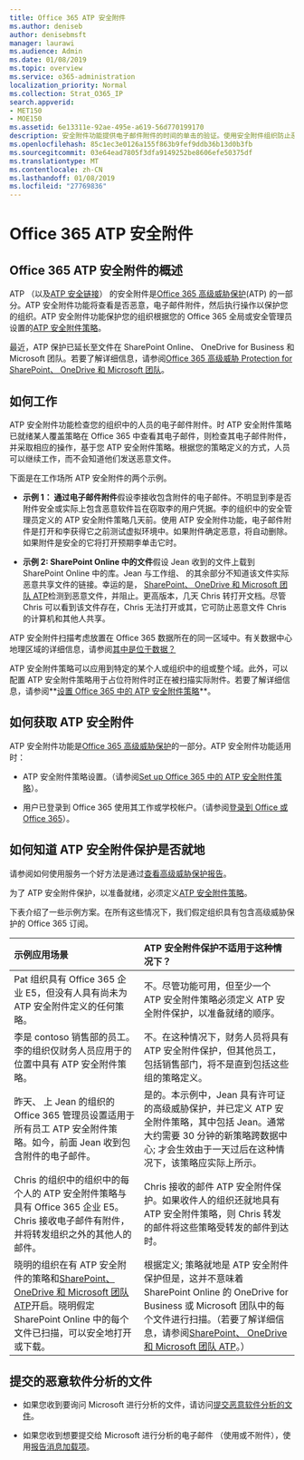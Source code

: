 ```yaml
---
title: Office 365 ATP 安全附件
ms.author: deniseb
author: denisebmsft
manager: laurawi
ms.audience: Admin
ms.date: 01/08/2019
ms.topic: overview
ms.service: o365-administration
localization_priority: Normal
ms.collection: Strat_O365_IP
search.appverid:
- MET150
- MOE150
ms.assetid: 6e13311e-92ae-495e-a619-56d770199170
description: 安全附件功能提供电子邮件附件的时间的单击的验证。使用安全附件组织防止恶意文件人员发送或接收电子邮件中。
ms.openlocfilehash: 85c1ec3e0126a155f863b9fef9ddb36b13d0b3fb
ms.sourcegitcommit: 03e64ead7805f3dfa9149252be8606efe50375df
ms.translationtype: MT
ms.contentlocale: zh-CN
ms.lasthandoff: 01/08/2019
ms.locfileid: "27769836"
---
```

# <a name="office-365-atp-safe-attachments"></a>Office 365 ATP 安全附件

## <a name="overview-of-office-365-atp-safe-attachments"></a>Office 365 ATP 安全附件的概述

ATP （以及[ATP 安全链接](atp-safe-links.md)） 的安全附件是[Office 365 高级威胁保护](office-365-atp.md)(ATP) 的一部分。ATP 安全附件功能将查看是否恶意，电子邮件附件，然后执行操作以保护您的组织。ATP 安全附件功能保护您的组织根据您的 Office 365 全局或安全管理员设置的[ATP 安全附件策略](set-up-atp-safe-attachments-policies.md)。 
  
最近，ATP 保护已延长至文件在 SharePoint Online、 OneDrive for Business 和 Microsoft 团队。若要了解详细信息，请参阅[Office 365 高级威胁 Protection for SharePoint、 OneDrive 和 Microsoft 团队](atp-for-spo-odb-and-teams.md)。
       
## <a name="how-it-works"></a>如何工作

ATP 安全附件功能检查您的组织中的人员的电子邮件附件。时 ATP 安全附件策略已就绪某人覆盖策略在 Office 365 中查看其电子邮件，则检查其电子邮件附件，并采取相应的操作，基于您 ATP 安全附件策略。根据您的策略定义的方式，人员可以继续工作，而不会知道他们发送恶意文件。
  
下面是在工作场所 ATP 安全附件的两个示例。
  
- **示例 1： 通过电子邮件附件**假设李接收包含附件的电子邮件。不明显到李是否附件安全或实际上包含恶意软件旨在窃取李的用户凭据。李的组织中的安全管理员定义的 ATP 安全附件策略几天前。使用 ATP 安全附件功能，电子邮件附件是打开和李获得它之前测试虚拟环境中。如果附件确定恶意，将自动删除。如果附件是安全的它将打开预期李单击它时。 
    
- **示例 2: SharePoint Online 中的文件**假设 Jean 收到的文件上载到 SharePoint Online 中的库。Jean 与工作组、 的其余部分不知道该文件实际恶意共享文件的链接。幸运的是， [SharePoint、 OneDrive 和 Microsoft 团队 ATP](atp-for-spo-odb-and-teams.md)检测到恶意文件，并阻止。更高版本，几天 Chris 转打开文档。尽管 Chris 可以看到该文件存在，Chris 无法打开或其，它可防止恶意文件 Chris 的计算机和其他人共享。 
    
ATP 安全附件扫描考虑放置在 Office 365 数据所在的同一区域中。有关数据中心地理区域的详细信息，请参阅[其中是位于数据？](https://products.office.com/where-is-your-data-located?geo=All) 

ATP 安全附件策略可以应用到特定的某个人或组织中的组或整个域。此外，可以配置 ATP 安全附件策略用于占位符附件时正在被扫描实际附件。若要了解详细信息，请参阅**[设置 Office 365 中的 ATP 安全附件策略](set-up-atp-safe-attachments-policies.md)**。 
  
## <a name="how-to-get-atp-safe-attachments"></a>如何获取 ATP 安全附件

ATP 安全附件功能是[Office 365 高级威胁保护](office-365-atp.md)的一部分。ATP 安全附件功能适用时：
  
- ATP 安全附件策略设置。（请参阅[Set up Office 365 中的 ATP 安全附件策略](set-up-atp-safe-attachments-policies.md)）。
    
- 用户已登录到 Office 365 使用其工作或学校帐户。（请参阅[登录到 Office 或 Office 365](https://support.office.com/article/b9582171-fd1f-4284-9846-bdd72bb28426)）。
    
## <a name="how-to-know-if-atp-safe-attachments-protection-is-in-place"></a>如何知道 ATP 安全附件保护是否就地

请参阅如何使用服务一个好方法是通过[查看高级威胁保护报告](view-reports-for-atp.md)。


为了 ATP 安全附件保护，以准备就绪，必须定义[ATP 安全附件策略](set-up-atp-safe-attachments-policies.md)。   
  
下表介绍了一些示例方案。在所有这些情况下，我们假定组织具有包含高级威胁保护的 Office 365 订阅。
  
|**示例应用场景**|**ATP 安全附件保护不适用于这种情况下？**|
|:-----|:-----|
|Pat 组织具有 Office 365 企业 E5，但没有人具有尚未为 ATP 安全附件定义的任何策略。  <br/> |不。尽管功能可用，但至少一个 ATP 安全附件策略必须定义 ATP 安全附件保护，以准备就绪的顺序。  <br/> |
|李是 contoso 销售部的员工。李的组织仅财务人员应用于的位置中具有 ATP 安全附件策略。  <br/> |不。在这种情况下，财务人员将具有 ATP 安全附件保护，但其他员工，包括销售部门，将不是直到包括这些组的策略定义。  <br/> |
|昨天、 上 Jean 的组织的 Office 365 管理员设置适用于所有员工 ATP 安全附件策略。如今，前面 Jean 收到包含附件的电子邮件。  <br/> |是的。本示例中，Jean 具有许可证的高级威胁保护，并已定义 ATP 安全附件策略，其中包括 Jean。通常大约需要 30 分钟的新策略跨数据中心; 才会生效由于一天过后在这种情况下，该策略应实际上所示。  <br/> |
|Chris 的组织中的组织中的每个人的 ATP 安全附件策略与具有 Office 365 企业 E5。Chris 接收电子邮件有附件，并将转发组织之外的其他人的邮件。  <br/> |Chris 接收的邮件 ATP 安全附件保护。如果收件人的组织还就地具有 ATP 安全附件策略，则 Chris 转发的邮件将这些策略受转发的邮件到达时。  <br/> |
|晓明的组织在有 ATP 安全附件的策略和[SharePoint、 OneDrive 和 Microsoft 团队 ATP](atp-for-spo-odb-and-teams.md)开启。晓明假定 SharePoint Online 中的每个文件已扫描，可以安全地打开或下载。<br/> |根据定义; 策略就地是 ATP 安全附件保护但是，这并不意味着 SharePoint Online 的 OneDrive for Business 或 Microsoft 团队中的每个文件进行扫描。（若要了解详细信息，请参阅[SharePoint、 OneDrive 和 Microsoft 团队 ATP](atp-for-spo-odb-and-teams.md)。）<br/> |
   
## <a name="submitting-files-for-malware-analysis"></a>提交的恶意软件分析的文件

- 如果您收到要询问 Microsoft 进行分析的文件，请访问[提交恶意软件分析的文件](https://aka.ms/wdsi/submit)。

- 如果您收到想要提交给 Microsoft 进行分析的电子邮件 （使用或不附件），使用[报告消息加载项](enable-the-report-message-add-in.md)。
  
